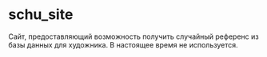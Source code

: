 # schu_site
Сайт, предоставляющий возможность получить случайный референс из базы данных для художника. В настоящее время не используется.
